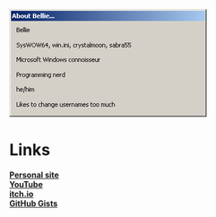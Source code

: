 <img src="./dlg/v1.png">

# Links
**[Personal site](https://crystalmoon.neocities.org/)**<br>
**[YouTube](https://crystalmoon.neocities.org/redirs/yt.html)**<br>
**[itch.io](https://crystalmoon.neocities.org/redirs/itch.html)**<br>
**[GitHub Gists](https://crystalmoon.neocities.org/redirs/gist.html)**
